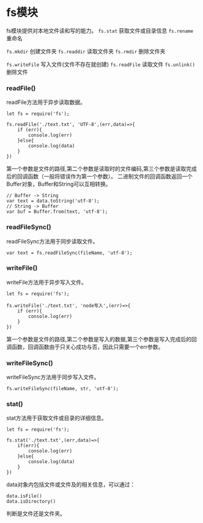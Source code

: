 fs模块
===
fs模块提供对本地文件读和写的能力。
``fs.stat``  获取文件或目录信息
``fs.rename`` 重命名 

``fs.mkdir`` 创建文件夹
``fs.readdir`` 读取文件夹
``fs.rmdir``  删除文件夹 

``fs.writeFile``  写入文件(文件不存在就创建) 
``fs.readFile`` 读取文件 
``fs.unlink()`` 删除文件
 


###  readFile()
readFile方法用于异步读取数据。
```
let fs = require('fs');

fs.readFile('./text.txt', 'UTF-8',(err,data)=>{
    if (err){
        console.log(err)
    }else{
        console.log(data)
    }
})
```
第一个参数是文件的路径,第二个参数是读取时的文件编码,第三个参数是读取完成后的回调函数（一般将错误作为第一个参数）。
二进制文件的回调函数返回一个Buffer对象，Buffer和String可以互相转换。
```
// Buffer -> String
var text = data.toString('utf-8');
// String -> Buffer
var buf = Buffer.from(text, 'utf-8');
```
###  readFileSync()
readFileSync方法用于同步读取文件。
```
var text = fs.readFileSync(fileName, 'utf-8');
```

###  writeFile()
writeFile方法用于异步写入文件。
```
let fs = require('fs');

fs.writeFile('./text.txt', 'node写入',(err)=>{
    if (err){
        console.log(err)
    }
})
```
第一个参数是文件的路径,第二个参数是写入的数据,第三个参数是写入完成后的回调函数，回调函数由于只关心成功与否，因此只需要一个err参数。

###  writeFileSync()
writeFileSync方法用于同步写入文件。
```
fs.writeFileSync(fileName, str, 'utf-8');
```

###  stat()
stat方法用于获取文件或目录的详细信息。
```
let fs = require('fs');

fs.stat('./text.txt',(err,data)=>{
    if(err){
        console.log(err)
    }else{
        console.log(data)
    }
})
```
data对象内包括文件或文件及的相关信息，可以通过：
```
data.isFile()
data.isDirectory()
```
判断是文件还是文件夹。